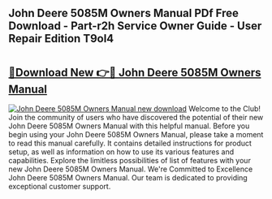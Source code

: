 ## John Deere 5085M Owners Manual PDf Free Download - Part-r2h Service Owner Guide - User Repair Edition T9ol4

# <h2><a href="http://bc89328.oget.top/?id=John+Deere+5085M+Owners+Manual">🔗Download New 👉🔴 John Deere 5085M Owners Manual</a></h2>

[![John Deere 5085M Owners Manual new download](https://i.imgur.com/5g1atiW.png)](http://bc89328.oget.top/?id=John+Deere+5085M+Owners+Manual)
Welcome to the Club! Join the community of users who have discovered the potential of their new John Deere 5085M Owners Manual with this helpful manual. Before you begin using your John Deere 5085M Owners Manual, please take a moment to read this manual carefully. It contains detailed instructions for product setup, as well as information on how to use its various features and capabilities. Explore the limitless possibilities of list of features with your new John Deere 5085M Owners Manual. We're Committed to Excellence John Deere 5085M Owners Manual. Our team is dedicated to providing exceptional customer support.
